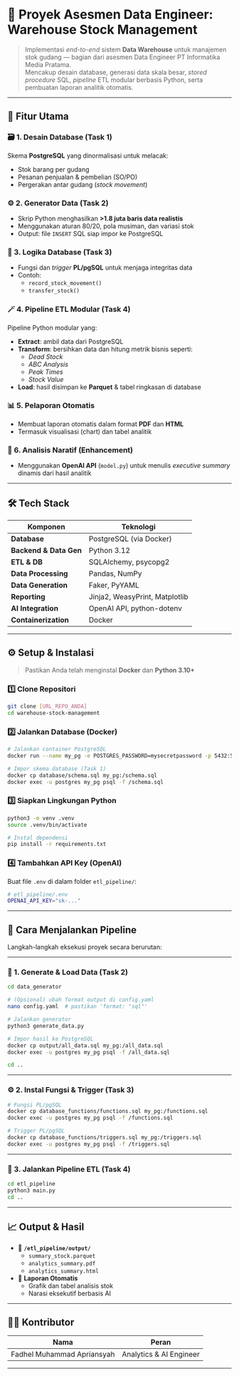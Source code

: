 # 🧠 Proyek Asesmen Data Engineer: Warehouse Stock Management

> Implementasi *end-to-end* sistem **Data Warehouse** untuk manajemen stok gudang — bagian dari asesmen Data Engineer PT Informatika Media Pratama.  
> Mencakup desain database, generasi data skala besar, *stored procedure* SQL, *pipeline* ETL modular berbasis Python, serta pembuatan laporan analitik otomatis.

---

## 🚀 Fitur Utama

### 🗃️ 1. Desain Database (Task 1)
Skema **PostgreSQL** yang dinormalisasi untuk melacak:
- Stok barang per gudang  
- Pesanan penjualan & pembelian (SO/PO)  
- Pergerakan antar gudang (*stock movement*)

### ⚙️ 2. Generator Data (Task 2)
- Skrip Python menghasilkan **>1.8 juta baris data realistis**  
- Menggunakan aturan 80/20, pola musiman, dan variasi stok  
- Output: file `INSERT` SQL siap impor ke PostgreSQL

### 🧩 3. Logika Database (Task 3)
- Fungsi dan *trigger* **PL/pgSQL** untuk menjaga integritas data  
- Contoh:
  - `record_stock_movement()`  
  - `transfer_stock()`

### 🪄 4. Pipeline ETL Modular (Task 4)
Pipeline Python modular yang:
- **Extract**: ambil data dari PostgreSQL  
- **Transform**: bersihkan data dan hitung metrik bisnis seperti:
  - *Dead Stock*
  - *ABC Analysis*
  - *Peak Times*
  - *Stock Value*
- **Load**: hasil disimpan ke **Parquet** & tabel ringkasan di database

### 📊 5. Pelaporan Otomatis
- Membuat laporan otomatis dalam format **PDF** dan **HTML**  
- Termasuk visualisasi (chart) dan tabel analitik  

### 💬 6. Analisis Naratif (Enhancement)
- Menggunakan **OpenAI API** (`model.py`) untuk menulis *executive summary* dinamis dari hasil analitik

---

## 🛠️ Tech Stack

| Komponen | Teknologi |
|-----------|------------|
| **Database** | PostgreSQL (via Docker) |
| **Backend & Data Gen** | Python 3.12 |
| **ETL & DB** | SQLAlchemy, psycopg2 |
| **Data Processing** | Pandas, NumPy |
| **Data Generation** | Faker, PyYAML |
| **Reporting** | Jinja2, WeasyPrint, Matplotlib |
| **AI Integration** | OpenAI API, python-dotenv |
| **Containerization** | Docker |

---

## ⚙️ Setup & Instalasi

> Pastikan Anda telah menginstal **Docker** dan **Python 3.10+**

### 1️⃣ Clone Repositori
```bash
git clone [URL_REPO_ANDA]
cd warehouse-stock-management
```

### 2️⃣ Jalankan Database (Docker)
```bash
# Jalankan container PostgreSQL
docker run --name my_pg -e POSTGRES_PASSWORD=mysecretpassword -p 5432:5432 -d postgres

# Impor skema database (Task 1)
docker cp database/schema.sql my_pg:/schema.sql
docker exec -u postgres my_pg psql -f /schema.sql
```

### 3️⃣ Siapkan Lingkungan Python
```bash
python3 -m venv .venv
source .venv/bin/activate

# Instal dependensi
pip install -r requirements.txt
```

### 4️⃣ Tambahkan API Key (OpenAI)
Buat file `.env` di dalam folder `etl_pipeline/`:
```bash
# etl_pipeline/.env
OPENAI_API_KEY="sk-..."
```

---

## 🧱 Cara Menjalankan Pipeline

Langkah-langkah eksekusi proyek secara berurutan:

---

### 🧬 1. Generate & Load Data (Task 2)
```bash
cd data_generator

# (Opsional) ubah format output di config.yaml
nano config.yaml  # pastikan 'format: "sql"'

# Jalankan generator
python3 generate_data.py

# Impor hasil ke PostgreSQL
docker cp output/all_data.sql my_pg:/all_data.sql
docker exec -u postgres my_pg psql -f /all_data.sql

cd ..
```

---

### ⚙️ 2. Instal Fungsi & Trigger (Task 3)
```bash
# Fungsi PL/pgSQL
docker cp database_functions/functions.sql my_pg:/functions.sql
docker exec -u postgres my_pg psql -f /functions.sql

# Trigger PL/pgSQL
docker cp database_functions/triggers.sql my_pg:/triggers.sql
docker exec -u postgres my_pg psql -f /triggers.sql
```

---

### 🧠 3. Jalankan Pipeline ETL (Task 4)
```bash
cd etl_pipeline
python3 main.py
cd ..
```

---

## 📈 Output & Hasil

- 📂 **`/etl_pipeline/output/`**
  - `summary_stock.parquet`
  - `analytics_summary.pdf`
  - `analytics_summary.html`
- 🧾 **Laporan Otomatis**
  - Grafik dan tabel analisis stok
  - Narasi eksekutif berbasis AI

---

## 👨‍💻 Kontributor
| Nama | Peran |
|------|--------|
| Fadhel Muhammad Apriansyah | Analytics & AI Engineer |

---
